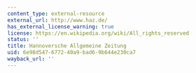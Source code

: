 ```yaml
---
content_type: external-resource
external_url: http://www.haz.de/
has_external_license_warning: true
license: https://en.wikipedia.org/wiki/All_rights_reserved
status: ''
title: Hannoversche Allgemeine Zeitung
uid: 6e98d547-6772-40a9-bad6-9b644e230ca7
wayback_url: ''
---
```

